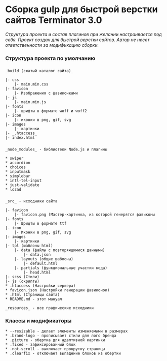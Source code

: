 # Сборка gulp для быстрой верстки сайтов Terminator 3.0

_Структура проекта и состав плагинов при желании настраивается под себя. Проект создан для быстрой верстки сайтов. Автор не несет ответственности за модификацию сборки._

###
### Структура проекта по умолчанию
###
`_build (сжатый каталог сайта)_`

    |- css
        |- main.min.css
    |- favicon
        |- Изображения с фавиконками
    |- js
        |- main.min.js
    |- fonts
        |- шрифты в формате woff и woff2
    |- icon
        |- иконки в png, gif, svg
    |- images
        |- картинки
    |- _.htaccess_
    |- index.html

###
`_node_modules_ - библиотеки Node.js и плагины`

    * swiper
    * accordion
    * choices
    * inputmask
    * simplebar
    * intl-tel-input
    * just-validate
    * lozad

###
`_src_ - исходники сайта`

    |- favicon
        |- favicon.png (Мастер-картинка, из которой генерятся фавиконы
    |- fonts
        |- Шрифты в формате ttf
    |- icon
        |- Иконки в png, gif, svg
    |- images
        |- картинки
    |- tpl (шаблоны html)
        |- data (файлы с повторяющимися данными)
            |- data.json
        |- layouts (общие шаблоны)
            |- default.html
        |- partials (функциональные участки кода)
            |- head.html
    |- scss (Стили)
    |- js (скрипты)
    * .htaccess (Настройки сервера)
    * favicon.json (Настройки генерации фавиконок)
    * .html (Страницы сайта)
    * README.md - этот мануал
`_resources_ - все графические исходники`
###
### Классы и модификаторы
    * --resizable - делает элементы изменяемыми в размерах
    * .brand-logo - прописывает стили для лого бренда
    * .picture - обертка для адаптивной картинки
    * .fixed - зафиксированный блок
    * .not-scroll - выключает прокрутку страницы
    * .clearfix - отключает выпадение блоков из обертки

###
